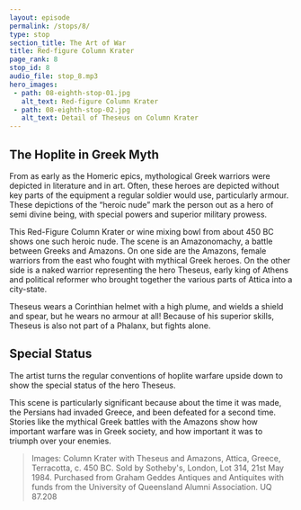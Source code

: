 ```yaml
---
layout: episode
permalink: /stops/8/
type: stop
section_title: The Art of War
title: Red-figure Column Krater 
page_rank: 8
stop_id: 8
audio_file: stop_8.mp3
hero_images:
 - path: 08-eighth-stop-01.jpg
   alt_text: Red-figure Column Krater 
 - path: 08-eighth-stop-02.jpg
   alt_text: Detail of Theseus on Column Krater
---
```


## The Hoplite in Greek Myth
From as early as the Homeric epics, mythological Greek warriors were depicted in literature and in art. Often, these heroes are depicted without key parts of the equipment a regular soldier would use, particularly armour. These depictions of the “heroic nude” mark the person out as a hero of semi divine being, with special powers and superior military prowess. 

This Red-Figure Column Krater or wine mixing bowl from about 450 BC shows one such heroic nude. The scene is an Amazonomachy, a battle between Greeks and Amazons. On one side are the Amazons, female warriors from the east who fought with mythical Greek heroes. On the other side is a naked warrior representing the hero Theseus, early king of Athens and political reformer who brought together the various parts of Attica into a city-state. 

Theseus wears a Corinthian helmet with a high plume, and wields a shield and spear, but he wears no armour at all! Because of his superior skills, Theseus is also not part of a Phalanx, but fights alone. 

## Special Status
The artist turns the regular conventions of hoplite warfare upside down to show the special status of the hero Theseus. 

This scene is particularly significant because about the time it was made, the Persians had invaded Greece, and been defeated for a second time. Stories like the mythical Greek battles with the Amazons show how important warfare was in Greek society, and how important it was to triumph over your enemies. 

> Images: Column Krater with Theseus and Amazons, Attica, Greece, Terracotta, c. 450 BC. Sold by Sotheby's, London, Lot 314, 21st May 1984. Purchased from Graham Geddes Antiques and Antiquites with funds from the University of Queensland Alumni Association. UQ 87.208
